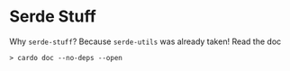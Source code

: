 # Serde Stuff
Why `serde-stuff`?  Because `serde-utils` was already taken!
Read the doc
```
> cardo doc --no-deps --open
```
